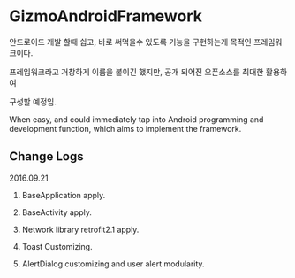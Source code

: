 # GizmoAndroidFramework
안드로이드 개발 할때 쉽고, 바로 써먹을수 있도록 기능을 구현하는게 목적인 프레임워크이다. 

프레임워크라고 거창하게 이름을 붙이긴 했지만, 공개 되어진 오픈소스를 최대한 활용하여

구성할 예정임.

When easy, and could immediately tap into Android programming and development function, which aims to implement the framework.

Change Logs
----------------------------------------------------------
2016.09.21

1. BaseApplication apply.

2. BaseActivity apply.

3. Network library retrofit2.1 apply.

4. Toast Customizing.

5. AlertDialog customizing and user alert modularity.

 
